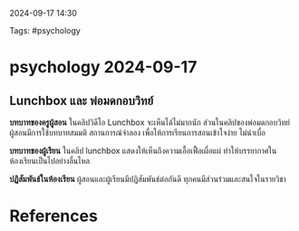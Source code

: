 2024-09-17 14:30

Tags: #psychology 

# psychology 2024-09-17

## Lunchbox และ พ่อมดกอบวิทย์
**บทบาทของครูผู้สอน**
ในคลิปวิดีโอ Lunchbox จะเห็นได้ไม่มากนัก ส่วนในคลิปของพ่อมดกอบวิทย์ ผู้สอนมีการใช้บทบาทสมมติ สถานการณ์จำลอง เพื่อให้การเรียนการสอนเข้าใจง่าย ไม่น่าเบื่อ

**บทบาทของผู้เรียน**
ในคลิป lunchbox แสดงให้เห็นถึงความเอื้อเฟื้อเผื่อแผ่ ทำให้บรรยากาศในห้องเรียนเป็นไปอย่างลื่นไหล 

**ปฏิสัมพันธ์ในห้องเรียน**
ผู้สอนและผู้เรียนมีปฏิสัมพันธ์ต่อกันดี ทุกคนมีส่วนร่วมและสนใจในรายวิชา

# References